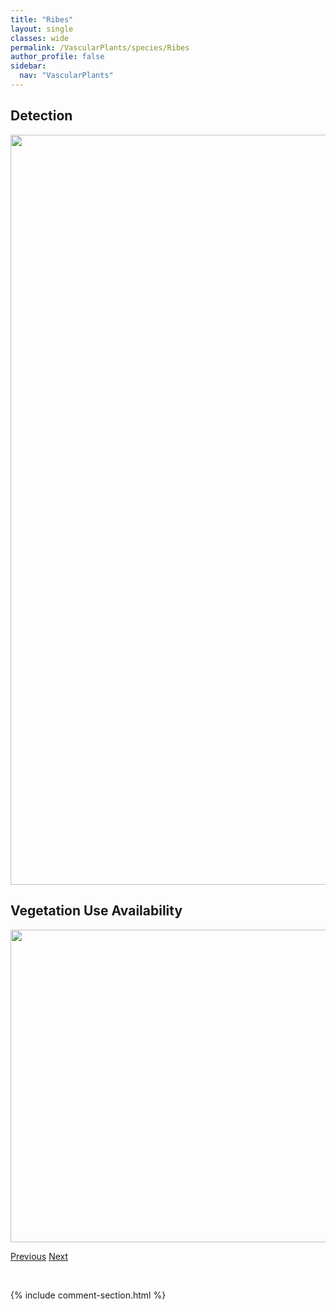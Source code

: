 ```yaml
---
title: "Ribes"
layout: single
classes: wide
permalink: /VascularPlants/species/Ribes
author_profile: false
sidebar:
  nav: "VascularPlants"
---
```


<h2>Detection</h2>

<a href="https://drive.google.com/uc?export=view&id=1UHGKKeJfmxkz0Lsi9xbrGZPDMgn0QNco">
<img src="https://drive.google.com/uc?export=view&id=1UHGKKeJfmxkz0Lsi9xbrGZPDMgn0QNco" height = "1200" width = "800">
</a>


<h2>Vegetation Use Availability</h2>

<a href="https://drive.google.com/uc?export=view&id=1GC4_80bgB8l9aNxJH57wc2PPdWKgXVBr">
<img src="https://drive.google.com/uc?export=view&id=1GC4_80bgB8l9aNxJH57wc2PPdWKgXVBr" height = "500" width = "1000">
</a>


<a href="/DevelopmentWebsite/VascularPlants/species/RhusAromatica" class="pagination--pager" title="Rhus aromatica">Previous</a> <a href="/DevelopmentWebsite/VascularPlants/species/RibesAmericanum" class="pagination--pager" title="Ribes americanum">Next</a>

<p>&nbsp;</p>

{% include comment-section.html %}
